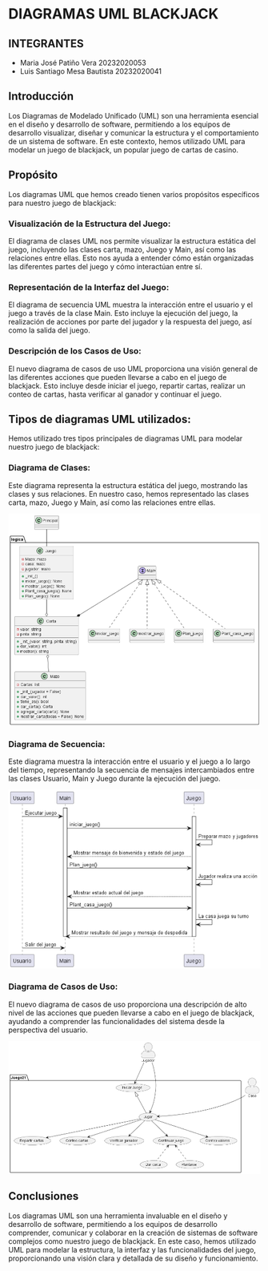 # DIAGRAMAS UML BLACKJACK

## INTEGRANTES

- Maria José Patiño Vera 20232020053
- Luis Santiago Mesa Bautista 20232020041

## Introducción
Los Diagramas de Modelado Unificado (UML) son una herramienta esencial en el diseño y desarrollo de software, permitiendo a los equipos de desarrollo visualizar, diseñar y comunicar la estructura y el comportamiento de un sistema de software. En este contexto, hemos utilizado UML para modelar un juego de blackjack, un popular juego de cartas de casino.

## Propósito
Los diagramas UML que hemos creado tienen varios propósitos específicos para nuestro juego de blackjack:

### Visualización de la Estructura del Juego: 
El diagrama de clases UML nos permite visualizar la estructura estática del juego, incluyendo las clases carta, mazo, Juego y Main, así como las relaciones entre ellas. Esto nos ayuda a entender cómo están organizadas las diferentes partes del juego y cómo interactúan entre sí.

### Representación de la Interfaz del Juego: 
El diagrama de secuencia UML muestra la interacción entre el usuario y el juego a través de la clase Main. Esto incluye la ejecución del juego, la realización de acciones por parte del jugador y la respuesta del juego, así como la salida del juego.

### Descripción de los Casos de Uso: 
El nuevo diagrama de casos de uso UML proporciona una visión general de las diferentes acciones que pueden llevarse a cabo en el juego de blackjack. Esto incluye desde iniciar el juego, repartir cartas, realizar un conteo de cartas, hasta verificar al ganador y continuar el juego.

## Tipos de diagramas UML utilizados:
Hemos utilizado tres tipos principales de diagramas UML para modelar nuestro juego de blackjack:

### Diagrama de Clases: 
Este diagrama representa la estructura estática del juego, mostrando las clases y sus relaciones. En nuestro caso, hemos representado las clases carta, mazo, Juego y Main, así como las relaciones entre ellas.

![Diagrama de Clases](image-2.png)

### Diagrama de Secuencia: 
Este diagrama muestra la interacción entre el usuario y el juego a lo largo del tiempo, representando la secuencia de mensajes intercambiados entre las clases Usuario, Main y Juego durante la ejecución del juego.

![Diagrama de Secuencia](image-1.png)

### Diagrama de Casos de Uso: 
El nuevo diagrama de casos de uso proporciona una descripción de alto nivel de las acciones que pueden llevarse a cabo en el juego de blackjack, ayudando a comprender las funcionalidades del sistema desde la perspectiva del usuario.

![Diagrama de Casos](image.png)

## Conclusiones
Los diagramas UML son una herramienta invaluable en el diseño y desarrollo de software, permitiendo a los equipos de desarrollo comprender, comunicar y colaborar en la creación de sistemas de software complejos como nuestro juego de blackjack. En este caso, hemos utilizado UML para modelar la estructura, la interfaz y las funcionalidades del juego, proporcionando una visión clara y detallada de su diseño y funcionamiento.